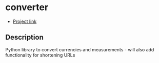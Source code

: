 # converter

- [Project link](https://github.com/oforiwaasam/converter)

## Description

Python library to convert currencies and measurements
    - will also add functionality for shortening URLs

